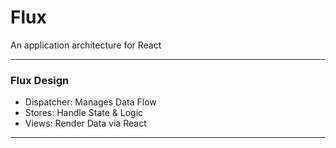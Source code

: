 # Flux 

An application architecture for React

---

### Flux Design

- Dispatcher: Manages Data Flow
- Stores: Handle State & Logic
- Views: Render Data via React

---